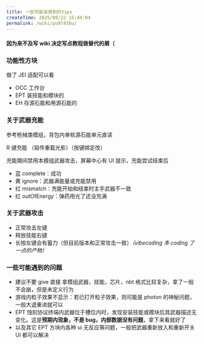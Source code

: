 ```yaml
---
title: 一些可能会用到的tips
createTime: 2025/08/22 15:44:04
permalink: /wiki/pu9l93bu/
---
```

#### 因为来不及写 wiki 决定写点教程做替代的屑（

### 功能性方块

做了 JEI 适配可以看

- OCC 工作台
- EPT 装技能和模块的
- EH 存源石能和用源石能的

### 关于武器充能

参考枪械类模组，背包内单核源石能单元直读

R 键充能 （祖传重载光影）（按键绑定改）

充能期间禁用本模组武器攻击，屏幕中心有 UI 提示，充能尝试结束后

- 蓝 complete：成功
- 黄 ignore：武器满能量或充能禁用
- 红 mismatch：充能开始和结束时主手武器不一致
- 红 outOfEnergy：弹药用光了还没充满

### 关于武器攻击

- 正常攻击左键
- 释放技能右键
- 长按左键会有蓄力（但目前版本和正常攻击一致）_（vibecoding 多 coding 了一点的产物）_

### 一些可能遇到的问题

- 建议不要 give 直接 拿模组武器，技能，芯片，nbt 格式比较复杂，拿了一般不会崩，但是未定义行为
- 游戏内粒子效果不显示：若已打开粒子效果，则可能是 photon 的神秘问题，一般大退重进就可以
- EPT 蚀刻协议终端内武器位于槽位内时，发现安装技能或模块后其武器描述无变化。这是**预期内现象，不是 bug，内部数据没有问题**，拿下来看就好了
- 以及其它 EPT 方块内各种 ui 无反应等问题，一般把武器重新放入和重新开关 UI 都可以解决
